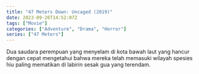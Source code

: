 ```yaml
---
title: "47 Meters Down: Uncaged (2019)"
date: 2023-09-26T14:52:07Z
tags: ["Movie"]
categories: ["Adventure", "Drama", "Horror"]
series: ["47 Meters"]
---
```


Dua saudara perempuan yang menyelam di kota bawah laut yang hancur dengan cepat mengetahui bahwa mereka telah memasuki wilayah spesies hiu paling mematikan di labirin sesak gua yang terendam.

  <mux-player stream-type="on-demand"
  src="https://kp3d-my.sharepoint.com/personal/ryoo_kp3d_onmicrosoft_com/_layouts/15/download.aspx?share=EQvBHWCVPkpMhMR5fJ9KujMBrckLHoXnSaCtkUnQ4tlXQw" metadata-video-title="47 Meters Down: Uncaged (2019)" prefer-playback="mse" controls>
  </mux-player>
  
  
  <script src="https://cdn.jsdelivr.net/npm/@mux/mux-player"></script>
  
   <script id="dU4yUHzZyuHuwS9hbwfzKZHAUy9X2oE3L00ASvnA8bI8" type="application/ld+json">
 {
  "@context": "https://schema.org/",
  "@type": "VideoObject",
  "name": "47 Meters Down: Uncaged (2019)",
  "contentUrl": "https://stream.mux.com/xAqSfUnSL02y5mqq5WmClq00UFMY2nmCSpIB02I00dpv802Q.m3u8",
  "thumbnailUrl": "https://www.themoviedb.org/t/p/original/3niK4z16lsLvDtHqD9nzgLxha01.jpg?width=314&fit_mode=preserve&time=25",
  "uploadDate": "2023-09-26T14:52:07Z",
}

</script>
